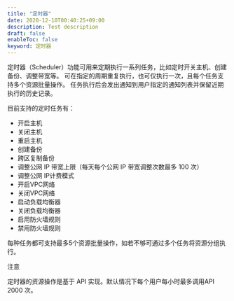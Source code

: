 ```yaml
---
title: "定时器"
date: 2020-12-10T00:40:25+09:00
description: Test description
draft: false
enableToc: false
keyword: 定时器
---
```




定时器（Scheduler）功能可用来定期执行一系列任务，比如定时开关主机、创建备份、调整带宽等。 可在指定的周期重复执行，也可仅执行一次，且每个任务支持多个资源批量操作。 任务执行后会发出通知到用户指定的通知列表并保留近期执行的历史记录。

目前支持的定时任务有：

*   开启主机
*   关闭主机
*   重启主机
*   创建备份
*   跨区复制备份
*   调整公网 IP 带宽上限（每天每个公网 IP 带宽调整次数最多 100 次）
*   调整公网 IP计费模式
*   开启VPC网络
*   关闭VPC网络
*   启动负载均衡器
*   关闭负载均衡器
*   启用防火墙规则
*   禁用防火墙规则

每种任务都可支持最多5个资源批量操作，如若不够可通过多个任务将资源分组执行。

注意

定时器的资源操作是基于 API 实现。默认情况下每个用户每小时最多调用API 2000 次。

